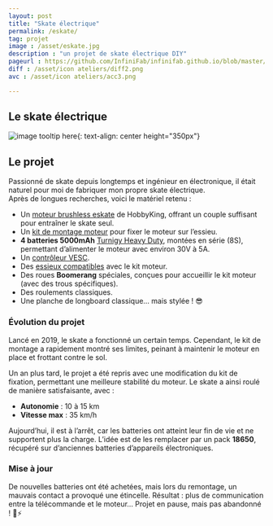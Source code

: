 ```yaml
---
layout: post
title: "Skate électrique"
permalink: /eskate/
tag: projet
image : /asset/eskate.jpg
description : "un projet de skate électrique DIY"
pageurl : https://github.com/InfiniFab/infinifab.github.io/blob/master/projets/_posts/2022-06-01-eskate.md
diff : /asset/icon ateliers/diff2.png
avc : /asset/icon ateliers/acc3.png

---
```


## Le skate électrique  

![image tooltip here]({{page.image}}){: text-align: center height="350px"}  

## Le projet  

Passionné de skate depuis longtemps et ingénieur en électronique, il était naturel pour moi de fabriquer mon propre skate électrique.  
Après de longues recherches, voici le matériel retenu :  

- Un [moteur brushless eskate](https://hobbyking.com/fr_fr/turnigy-sk8-6374-149kv-sensored-brushless-motor-14p.html) de HobbyKing, offrant un couple suffisant pour entraîner le skate seul.  
- Un [kit de montage moteur](https://hobbyking.com/fr_fr/motor-mount-5.html) pour fixer le moteur sur l’essieu.  
- **4 batteries 5000mAh** [Turnigy Heavy Duty](https://hobbyking.com/fr_fr/turnigy-heavy-duty-5000mah-4s-60c-lipo-pack-w-xt-90.html), montées en série (8S), permettant d’alimenter le moteur avec environ 30V à 5A.  
- Un [contrôleur VESC](https://flipsky.net/products/mini-fsesc4-20-50a-base-on-vesc-widely-used-in-eskateboard-escooter-ebike).  
- Des [essieux compatibles](https://www.skatepro.fr/226-44264.htm) avec le kit moteur.  
- Des roues **Boomerang** spéciales, conçues pour accueillir le kit moteur (avec des trous spécifiques).  
- Des roulements classiques.  
- Une planche de longboard classique… mais stylée ! 😎  

### **Évolution du projet**  

Lancé en 2019, le skate a fonctionné un certain temps. Cependant, le kit de montage a rapidement montré ses limites, peinant à maintenir le moteur en place et frottant contre le sol.  

Un an plus tard, le projet a été repris avec une modification du kit de fixation, permettant une meilleure stabilité du moteur. Le skate a ainsi roulé de manière satisfaisante, avec :  
- **Autonomie** : 10 à 15 km  
- **Vitesse max** : 35 km/h  

Aujourd’hui, il est à l’arrêt, car les batteries ont atteint leur fin de vie et ne supportent plus la charge. L’idée est de les remplacer par un pack **18650**, récupéré sur d’anciennes batteries d’appareils électroniques.  

### **Mise à jour**  

De nouvelles batteries ont été achetées, mais lors du remontage, un mauvais contact a provoqué une étincelle. Résultat : plus de communication entre la télécommande et le moteur… Projet en pause, mais pas abandonné ! 🔧⚡  



